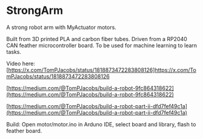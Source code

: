 # StrongArm

A strong robot arm with MyActuator motors.

Built from 3D printed PLA and carbon fiber tubes.
Driven from a RP2040 CAN feather microcontroller board.
To be used for machine learning to learn tasks.

Video here:
[https://x.com/TomPJacobs/status/1818873472283808126]https://x.com/TomPJacobs/status/1818873472283808126

[https://medium.com/@TomPJacobs/build-a-robot-9fc864318622](https://medium.com/@TomPJacobs/build-a-robot-9fc864318622)

[https://medium.com/@TomPJacobs/build-a-robot-part-ii-dfd7fef49c1a](https://medium.com/@TomPJacobs/build-a-robot-part-ii-dfd7fef49c1a)

Build:
Open motor/motor.ino in Arduno IDE, select board and library, flash to feather board.